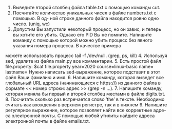 1. Выведите второй столбец файла table.txt с помощью команды cut.
2. Посчитайте количество уникальных чисел в файле numbers.txt с помощью. В од-
ной строке данного файла находится ровно одно число. (uniq, wc)
3. Допустим Вы запустили некоторый процесс, но он завис, и теперь вы хотите его
убить. Однако его PID Вы не помните. Напишите команду с помощью которой
можно убить процесс без явного указания номера процесса. В качестве примера


можете использовать процесс tail -f /dev/null. (grep, ps, kill)
4. Используя sed, удалите из файла main.py все комментарии.
5. Есть простой файл file.property:
$cat file.property
year=2020
course=linux-basic
name=
lastname=
Нужно написать sed-выражение, которое подставит в этот файл Ваши фамилию
и имя.
6. Напишите команду, которая выведет все глобальный URL адреса (начинающиеся
с https://) из данного файла в формате << номер строки: адрес >> (grep -n ...).
7. Напишите команду, которая меняла бы первый и второй столбец местами в файле
digits.txt.
8. Посчитать сколько раз встречается слово ’the’ в тексте. Необходимо считать как
вхождения в верхнем регистре, так и в нижнем
9. Напишите регулярное выражение, которое позволяет найти все корректные адре-
са электронной почты. С помощью любой утилиты найдите адреса электронной
почты в файле emails.txt.
